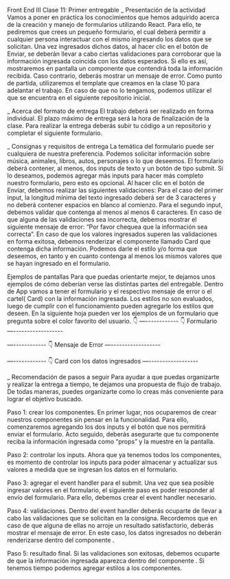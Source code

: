 Front End III
Clase 11: Primer entregable
_ Presentación de la actividad
Vamos a poner en práctica los conocimientos que hemos adquirido acerca de la creación y manejo de formularios utilizando React. Para ello, te pediremos que crees un pequeño formulario, el cual deberá permitir a cualquier persona interactuar con el mismo ingresando los datos que se solicitan. Una vez ingresados dichos datos, al hacer clic en el botón de Enviar, se deberán llevar a cabo ciertas validaciones para corroborar que la información ingresada coincida con los datos esperados. Si ello es así, mostraremos en pantalla un componente que contendrá toda la información recibida. Caso contrario, deberás mostrar un mensaje de error.
Como punto de partida, utilizaremos el template que creamos en la clase 10 para adelantar el trabajo. En caso de que no lo tengamos, podemos utilizar el que se encuentra en el siguiente repositorio inicial.

_ Acerca del formato de entrega
El trabajo deberá ser realizado en forma individual.
El plazo máximo de entrega será la hora de finalización de la clase.
Para realizar la entrega deberás subir tu código a un repositorio y completar el siguiente formulario.

_ Consignas y requisitos de entrega
La temática del formulario puede ser cualquiera de nuestra preferencia. Podemos solicitar información sobre música, animales, libros, autos, personajes o lo que deseemos.
El formulario deberá contener, al menos, dos inputs de texto y un botón de tipo submit. Si lo deseamos, podemos agregar más inputs para hacer más completo nuestro formulario, pero esto es opcional.
Al hacer clic en el botón de Enviar, debemos realizar las siguientes validaciones:
Para el caso del primer input, la longitud mínima del texto ingresado deberá ser de 3 caracteres y no deberá contener espacios en blanco al comienzo.
Para el segundo input, debemos validar que contenga al menos al menos 6 caracteres.
En caso de que alguna de las validaciones sea incorrecta, debemos mostrar el siguiente mensaje de error:  “Por favor chequea que la información sea correcta”.
En caso de que los valores ingresados superen las validaciones en forma exitosa, debemos renderizar el componente llamado Card que contenga dicha información. Podemos darle el estilo y/o forma que deseemos, en tanto y en cuanto contenga al menos los mismos valores que se hayan ingresado en el formulario.



Ejemplos de pantallas
Para que puedas orientarte mejor, te dejamos unos ejemplos de cómo deberían verse las distintas partes del entregable. Dentro de App vamos a tener el formulario y el respectivo mensaje de error o el cartel( Card) con la información ingresada.
Los estilos no son evaluados, luego de cumplir con el funcionamiento pueden agregarle los estilos que deseen.
En la siguiente hoja pueden ver los ejemplos de un formulario que pregunta sobre el color favorito del usuario. 👇
—------------ 👇 Formulario —------------------

—------------ 👇 Mensaje de Error —------------------

—------------ 👇 Card con los datos ingresados —------------------

_ Recomendación de pasos a seguir
Para ayudar a que puedas organizarte y realizar la entrega a tiempo, te dejamos una propuesta de flujo de trabajo. De todas maneras, puedes organizarte como lo creas más conveniente para lograr el objetivo buscado.

Paso 1: crear los componentes.
En primer lugar, nos ocuparemos de crear nuestros componentes sin pensar en la funcionalidad. Para ello, comenzaremos agregando los dos inputs y el botón que nos permitirá enviar el formulario. Acto seguido, deberás asegurarte que tu componente <Card/> reciba la información ingresada como “props” y la muestre en la pantalla.

Paso 2: controlar los inputs.
Ahora que ya tenemos todos los componentes, es momento de controlar los inputs para poder almacenar y actualizar sus valores a medida que se ingresan los datos en el formulario.

Paso 3: agregar el event handler para el submit.
Una vez que sea posible ingresar valores en el formulario, el siguiente paso es poder responder al envío del formulario. Para ello, debemos crear el event handler necesario.

Paso 4: validaciones.
Dentro del event handler deberás ocuparte de llevar a cabo las validaciones que se solicitan en la consigna. Recordemos que en caso de que alguna de ellas no arroje un resultado satisfactorio, deberás mostrar el mensaje de error. En este caso, los datos ingresados no deberán renderizarse dentro del componente <Card/>. 

Paso 5: resultado final.
Si las validaciones son exitosas, debemos ocuparte de que la información ingresada aparezca dentro del componente <Card/>. Si tenemos tiempo podemos agregar estilos a los componentes.
